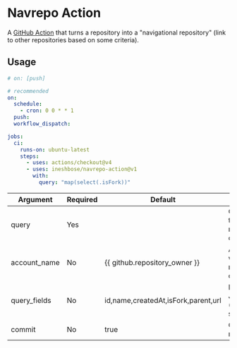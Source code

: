 # Navrepo Action

A [GitHub Action](https://help.github.com/en/actions) that turns a repository into a "navigational repository" (link to other repositories based on some criteria).

## Usage

```yml
# on: [push]

# recommended
on:
  schedule:
    - cron: 0 0 * * 1
  push:
  workflow_dispatch:

jobs:
  ci:
    runs-on: ubuntu-latest
    steps:
      - uses: actions/checkout@v4
      - uses: ineshbose/navrepo-action@v1
        with:
          query: "map(select(.isFork))"
```

<table>
<thead>
  <tr>
    <th>Argument</th>
    <th>Required</th>
    <th>Default</th>
    <th>Description</th>
  </tr>
</thead>
<tbody>
  <tr>
    <td>query</td>
    <td>Yes</td>
    <td></td>
    <td>Query to fetch the list of repositories to clone.</td>
  </tr>
  <tr>
    <td>account_name</td>
    <td>No</td>
    <td>{{ github.repository_owner }}</td>
    <td>Account under which repositories to query.</td>
  </tr>
  <tr>
    <td>query_fields</td>
    <td>No</td>
    <td>id,name,createdAt,isFork,parent,url</td>
    <td>Fields in the JSON query (nameWithOwner stays).</td>
  </tr>
  <tr>
    <td>commit</td>
    <td>No</td>
    <td>true</td>
    <td>Commit to the repository.</td>
  </tr>
</tbody>
</table>
